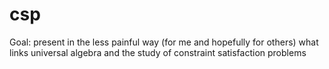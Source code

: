 # csp
Goal: present in the less painful way (for me and hopefully for others) what links universal algebra and the study of constraint satisfaction problems
